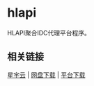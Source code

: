 # hlapi

HLAPI聚合IDC代理平台程序。



## 相关链接

[星宇云](http://cloud.xingyux.com/) | [网盘下载](https://pan.baidu.com/s/1i45zHzB) | [平台下载](http://update.hlapi.com/file/) 